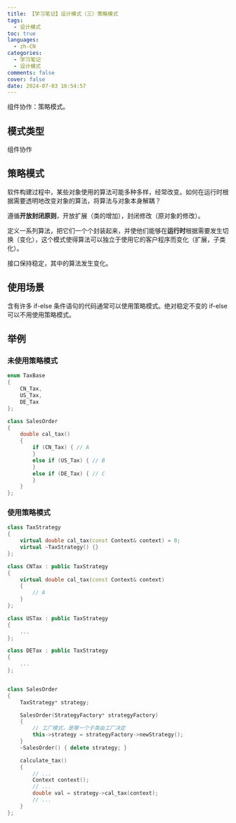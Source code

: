 ```yaml
---
title: 【学习笔记】设计模式（三）策略模式
tags:
  - 设计模式
toc: true
languages:
  - zh-CN
categories:
  - 学习笔记
  - 设计模式
comments: false
cover: false
date: 2024-07-03 16:54:57
---
```


组件协作：策略模式。

<!-- more -->

## 模式类型

组件协作

## 策略模式

软件构建过程中，某些对象使用的算法可能多种多样，经常改变。如何在运行时根据需要透明地改变对象的算法，将算法与对象本身解耦？

遵循**开放封闭原则**，开放扩展（类的增加），封闭修改（原对象的修改）。

定义一系列算法，把它们一个个封装起来，并使他们能够在**运行时**根据需要发生切换（变化），这个模式使得算法可以独立于使用它的客户程序而变化（扩展，子类化）。

接口保持稳定，其中的算法发生变化。


## 使用场景

含有许多 if-else 条件语句的代码通常可以使用策略模式。绝对稳定不变的 if-else 可以不用使用策略模式。


## 举例

### 未使用策略模式

```cpp
enum TaxBase
{
    CN_Tax,
    US_Tax,
    DE_Tax
};

class SalesOrder
{
    double cal_tax()
    {
        if (CN_Tax) { // A 
        }
        else if (US_Tax) { // B
        }
        else if (DE_Tax) { // C 
        }
    }
};
```

### 使用策略模式

```cpp
class TaxStrategy
{
    virtual double cal_tax(const Context& context) = 0;
    virtual ~TaxStrategy() {}
};

class CNTax : public TaxStrategy
{
    virtual double cal_tax(const Context& context)
    {
        // A
    }
};

class USTax : public TaxStrategy
{
    ...
};

class DETax : public TaxStrategy
{
    ...
};


class SalesOrder
{
    TaxStrategy* strategy;

    SalesOrder(StrategyFactory* strategyFactory)
    {
        // 工厂模式，是哪一个子类由工厂决定
        this->strategy = strategyFactory->newStrategy();
    }
    ~SalesOrder() { delete strategy; }

    calculate_tax()
    {
        // ...
        Context context();
        // ...
        double val = strategy->cal_tax(context);
        // ...
    }
};
```